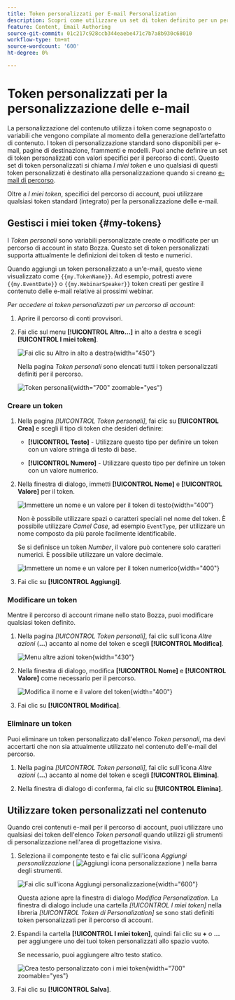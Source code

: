 ```yaml
---
title: Token personalizzati per E-mail Personalization
description: Scopri come utilizzare un set di token definito per un percorso di account per gestire la personalizzazione nel contenuto delle e-mail.
feature: Content, Email Authoring
source-git-commit: 01c217c928ccb344eaebe471c7b7a8b930c68010
workflow-type: tm+mt
source-wordcount: '600'
ht-degree: 0%

---
```


# Token personalizzati per la personalizzazione delle e-mail

La personalizzazione del contenuto utilizza i token come segnaposto o variabili che vengono compilate al momento della generazione dell’artefatto di contenuto. I token di personalizzazione standard sono disponibili per e-mail, pagine di destinazione, frammenti e modelli. Puoi anche definire un set di token personalizzati con valori specifici per il percorso di conti. Questo set di token personalizzati si chiama _I miei token_ e uno qualsiasi di questi token personalizzati è destinato alla personalizzazione quando si creano [e-mail di percorso](./email-authoring.md#content-authoring---personalization).

Oltre a _I miei token_, specifici del percorso di account, puoi utilizzare qualsiasi token standard (integrato) per la personalizzazione delle e-mail.

## Gestisci i miei token {#my-tokens}

I _Token personali_ sono variabili personalizzate create o modificate per un percorso di account in stato Bozza. Questo set di token personalizzati supporta attualmente le definizioni dei token di testo e numerici.

Quando aggiungi un token personalizzato a un&#39;e-mail, questo viene visualizzato come `{{my.TokenName}}`. Ad esempio, potresti avere `{{my.EventDate}}` o `{{my.WebinarSpeaker}}` token creati per gestire il contenuto delle e-mail relative ai prossimi webinar.

_Per accedere ai token personalizzati per un percorso di account:_

1. Aprire il percorso di conti provvisori.

1. Fai clic sul menu **[!UICONTROL Altro...]** in alto a destra e scegli **[!UICONTROL I miei token]**.

   ![Fai clic su Altro in alto a destra](../journeys/assets/account-journey-draft-more-menu.png){width="450"}

   Nella pagina _Token personali_ sono elencati tutti i token personalizzati definiti per il percorso.

   ![Token personali](./assets/my-tokens-list-page.png){width="700" zoomable="yes"}

### Creare un token

1. Nella pagina _[!UICONTROL Token personali]_, fai clic su **[!UICONTROL Crea]** e scegli il tipo di token che desideri definire:

   * **[!UICONTROL Testo]** - Utilizzare questo tipo per definire un token con un valore stringa di testo di base.

   * **[!UICONTROL Numero]** - Utilizzare questo tipo per definire un token con un valore numerico.

1. Nella finestra di dialogo, immetti **[!UICONTROL Nome]** e **[!UICONTROL Valore]** per il token.

   ![Immettere un nome e un valore per il token di testo](./assets/my-tokens-create-text-token-dialog.png){width="400"}

   Non è possibile utilizzare spazi o caratteri speciali nel nome del token. È possibile utilizzare _Camel Case_, ad esempio `EventType`, per utilizzare un nome composto da più parole facilmente identificabile.

   Se si definisce un token _Number_, il valore può contenere solo caratteri numerici. È possibile utilizzare un valore decimale.

   ![Immettere un nome e un valore per il token numerico](./assets/my-tokens-create-number-token-dialog.png){width="400"}

1. Fai clic su **[!UICONTROL Aggiungi]**.

### Modificare un token

Mentre il percorso di account rimane nello stato Bozza, puoi modificare qualsiasi token definito.

1. Nella pagina _[!UICONTROL Token personali]_, fai clic sull&#39;icona _Altre azioni_ (**...**) accanto al nome del token e scegli **[!UICONTROL Modifica]**.

   ![Menu altre azioni token](./assets/my-tokens-more-actions.png){width="430"}

1. Nella finestra di dialogo, modifica **[!UICONTROL Nome]** e **[!UICONTROL Valore]** come necessario per il percorso.

   ![Modifica il nome e il valore del token](./assets/my-tokens-edit-text-token-dialog.png){width="400"}

1. Fai clic su **[!UICONTROL Modifica]**.

### Eliminare un token

Puoi eliminare un token personalizzato dall&#39;elenco _Token personali_, ma devi accertarti che non sia attualmente utilizzato nel contenuto dell&#39;e-mail del percorso.

1. Nella pagina _[!UICONTROL Token personali]_, fai clic sull&#39;icona _Altre azioni_ (**...**) accanto al nome del token e scegli **[!UICONTROL Elimina]**.

1. Nella finestra di dialogo di conferma, fai clic su **[!UICONTROL Elimina]**.

## Utilizzare token personalizzati nel contenuto

Quando crei contenuti e-mail per il percorso di account, puoi utilizzare uno qualsiasi dei token dell&#39;elenco _Token personali_ quando utilizzi gli strumenti di personalizzazione nell&#39;area di progettazione visiva.

1. Seleziona il componente testo e fai clic sull&#39;icona _Aggiungi personalizzazione_ ( ![Aggiungi icona personalizzazione](../../assets/do-not-localize/icon-personalization-field.svg) ) nella barra degli strumenti.

   ![Fai clic sull&#39;icona Aggiungi personalizzazione](./assets/email-personalize-text.png){width="600"}

   Questa azione apre la finestra di dialogo _Modifica Personalization_. La finestra di dialogo include una cartella _[!UICONTROL I miei token]_ nella libreria _[!UICONTROL Token di Personalization]_ se sono stati definiti token personalizzati per il percorso di account.

1. Espandi la cartella **[!UICONTROL I miei token]**, quindi fai clic su **+** o **...** per aggiungere uno dei tuoi token personalizzati allo spazio vuoto.

   Se necessario, puoi aggiungere altro testo statico.

   ![Crea testo personalizzato con i miei token](./assets/personalization-edit-dialog-my-tokens.png){width="700" zoomable="yes"}

1. Fai clic su **[!UICONTROL Salva]**.
